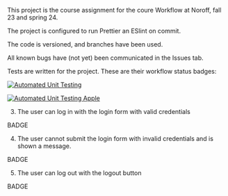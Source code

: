 This project is the course assignment for the coure Workflow at Noroff, fall 23 and spring 24. 

The project is configured to run Prettier an ESlint on commit.

The code is versioned, and branches have been used.

All known bugs have (not yet) been communicated in the Issues tab.

Tests are written for the project.
These are their workflow status badges:

[![Automated Unit Testing](https://github.com/AniTei/social-media-client/actions/workflows/unit-tests-tir-2355.yml/badge.svg)](https://github.com/AniTei/social-media-client/actions/workflows/unit-tests-tir-2355.yml)


[![Automated Unit Testing Apple](https://github.com/AniTei/social-media-client/actions/workflows/apple-test.yml/badge.svg)](https://github.com/AniTei/social-media-client/actions/workflows/apple-test.yml)


3. The user can log in with the login form with valid credentials

BADGE

4. The user cannot submit the login form with invalid credentials and is shown a message.

BADGE

5. The user can log out  with the logout button

BADGE





